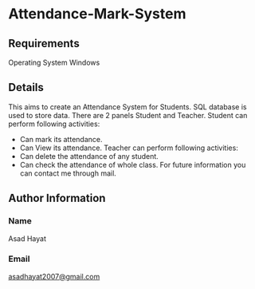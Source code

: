 # Attendance-Mark-System


## Requirements
Operating System Windows 


## Details
This aims to create an Attendance System for Students. SQL database is used to store data. There are 2 panels Student and Teacher. Student can perform following activities:
*	Can mark its attendance.
*	Can View its attendance.
Teacher can perform following activities:
*	Can delete the attendance of any student.
*	Can check the attendance of whole class.
For future information you can contact me through mail.


## Author Information
### Name
Asad Hayat
### Email
asadhayat2007@gmail.com
